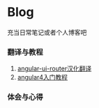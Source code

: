 # Blog
充当日常笔记或者个人博客吧

### 翻译与教程
1. [angular-ui-router汉化翻译](https://github.com/MisterChangRay/Blog/blob/master/angular-ui-router-zhCn/angular-ui-router.md)
2. [angular4入门教程](https://github.com/MisterChangRay/Blog/blob/master/learn-angular2/learn-angular2.md)

### 体会与心得

